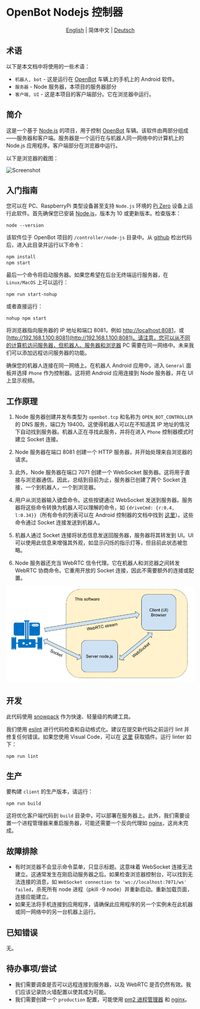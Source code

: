 # OpenBot Nodejs 控制器

<p align="center">
    <a href="README.md">English</a> |
    <span>简体中文</span> |
    <a href="README.de-DE.md">Deutsch</a>
</p>

## 术语

以下是本文档中将使用的一些术语：

* ```机器人, bot``` - 这是运行在 [OpenBot](https://www.openbot.org/) 车辆上的手机上的 Android 软件。
* ```服务器``` - Node 服务器，本项目的服务器部分
* ```客户端, UI``` - 这是本项目的客户端部分。它在浏览器中运行。

## 简介

这是一个基于 [Node.js](https://nodejs.org/) 的项目，用于控制 [OpenBot](https://www.openbot.org/) 车辆。该软件由两部分组成——服务器和客户端。服务器是一个运行在与机器人同一网络中的计算机上的 Node.js 应用程序。客户端部分在浏览器中运行。

以下是浏览器的截图：

![Screenshot](images/Screenshot.png "image_tooltip")

## 入门指南

您可以在 PC、RaspberryPi 类型设备甚至支持 ```Node.js``` 环境的 [Pi Zero](https://www.raspberrypi.com/products/raspberry-pi-zero/) 设备上运行此软件。首先确保您已安装 [Node.js](https://nodejs.org/)，版本为 10 或更新版本。检查版本：

    node --version

该软件位于 OpenBot 项目的 ```/controller/node-js``` 目录中。从 [github](https://github.com/isl-org/OpenBot) 检出代码后，进入此目录并运行以下命令：

    npm install
    npm start

最后一个命令将启动服务器。如果您希望在后台无终端运行服务器，在 ```Linux/MacOS``` 上可以运行：

    npm run start-nohup

或者直接运行：

    nohup npm start

将浏览器指向服务器的 IP 地址和端口 8081，例如 [http://localhost:8081](http://localhost:8081)，或 [http://192.168.1.100:8081](http://192.168.1.100:8081)。请注意，您可以从不同的计算机访问服务器，但机器人、服务器和浏览器 PC 需要在同一网络中。未来我们可以添加远程访问服务器的功能。

确保您的机器人连接在同一网络上。在机器人 Android 应用中，进入 ```General``` 面板并选择 ```Phone``` 作为控制器。这将把 Android 应用连接到 Node 服务器，并在 UI 上显示视频。

## 工作原理

1. Node 服务器创建并发布类型为 ```openbot.tcp``` 和名称为 ```OPEN_BOT_CONTROLLER``` 的 DNS 服务，端口为 19400。这使得机器人可以在不知道其 IP 地址的情况下自动找到服务器。机器人正在寻找此服务，并将在进入 ```Phone``` 控制器模式时建立 Socket 连接。

2. Node 服务器在端口 8081 创建一个 HTTP 服务器，并开始处理来自浏览器的请求。

3. 此外，Node 服务器在端口 7071 创建一个 WebSocket 服务器。这将用于直接与浏览器通信。因此，总结到目前为止，服务器已创建了两个 Socket 连接，一个到机器人，一个到浏览器。

4. 用户从浏览器输入键盘命令。这些按键通过 WebSocket 发送到服务器。服务器将这些命令转换为机器人可以理解的命令，如 ```{driveCmd: {r:0.4, l:0.34}}```（所有命令的列表可以在 Android 控制器的文档中找到 [这里](https://github.com/isl-org/OpenBot/blob/master/docs/technical/OpenBotController.pdf)）。这些命令通过 Socket 连接发送到机器人。

5. 机器人通过 Socket 连接将状态信息发送回服务器，服务器将其转发到 UI。UI 可以使用此信息来增强其外观，如显示闪烁的指示灯等，但目前此状态被忽略。

6. Node 服务器还充当 WebRTC 信令代理。它在机器人和浏览器之间转发 WebRTC 协商命令。它重用开放的 Socket 连接，因此不需要额外的连接或配置。

![drawing](images/HowItWorks.png)

## 开发

此代码使用 [snowpack](https://www.snowpack.dev/) 作为快速、轻量级的构建工具。

我们使用 [eslint](https://eslint.org/) 进行代码检查和自动格式化。建议在提交新代码之前运行 lint 并修复任何错误。如果您使用 Visual Code，可以在 [这里](https://marketplace.visualstudio.com/items?itemName=dbaeumer.vscode-eslint) 获取插件。运行 linter 如下：

    npm run lint

## 生产

要构建 ```client``` 的生产版本，请运行：

    npm run build

这将优化客户端代码到 ```build``` 目录中，可以部署在服务器上。此外，我们需要设置一个进程管理器来重启服务器，可能还需要一个反向代理如 [nginx](https://docs.nginx.com/nginx/admin-guide/web-server/reverse-proxy/)，这尚未完成。

## 故障排除

* 有时浏览器不会显示命令菜单，只显示标题。这意味着 WebSocket 连接无法建立。这通常发生在刚启动服务器之后。如果检查浏览器控制台，可以找到无法连接的消息，如 ```WebSocket connection to 'ws://localhost:7071/ws' failed```，杀死所有 node 进程（pkill -9 node）并重新启动。重新加载页面，连接应能建立。
* 如果无法将手机连接到应用程序，请确保此应用程序的另一个实例未在此机器或同一网络中的另一台机器上运行。

## 已知错误

无。

## 待办事项/尝试

* 我们需要调查是否可以远程连接到服务器，以及 WebRTC 是否仍然有效。我们应该记录防火墙配置以使其成为可能。
* 我们需要创建一个 ```production``` 配置，可能使用 [pm2 进程管理器](https://www.npmjs.com/package/pm2) 和 [nginx](https://docs.nginx.com/nginx/admin-guide/web-server/reverse-proxy/)。